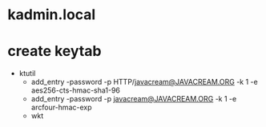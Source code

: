 # kadmin.local

# create keytab
* ktutil
  * add_entry -password -p HTTP/javacream@JAVACREAM.ORG -k 1 -e aes256-cts-hmac-sha1-96
  * add_entry -password -p javacream@JAVACREAM.ORG -k 1 -e arcfour-hmac-exp
  * wkt
